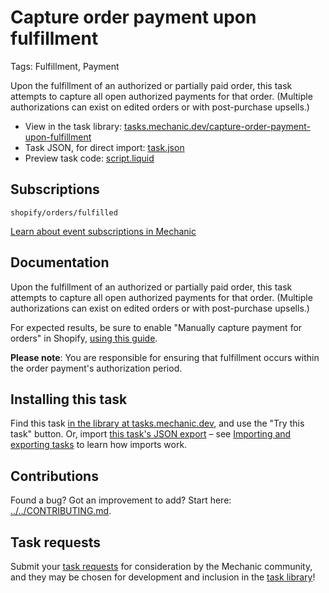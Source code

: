 # Capture order payment upon fulfillment

Tags: Fulfillment, Payment

Upon the fulfillment of an authorized or partially paid order, this task attempts to capture all open authorized payments for that order. (Multiple authorizations can exist on edited orders or with post-purchase upsells.)

* View in the task library: [tasks.mechanic.dev/capture-order-payment-upon-fulfillment](https://tasks.mechanic.dev/capture-order-payment-upon-fulfillment)
* Task JSON, for direct import: [task.json](../../tasks/capture-order-payment-upon-fulfillment.json)
* Preview task code: [script.liquid](./script.liquid)

## Subscriptions

```liquid
shopify/orders/fulfilled
```

[Learn about event subscriptions in Mechanic](https://learn.mechanic.dev/core/tasks/subscriptions)

## Documentation

Upon the fulfillment of an authorized or partially paid order, this task attempts to capture all open authorized payments for that order. (Multiple authorizations can exist on edited orders or with post-purchase upsells.)

For expected results, be sure to enable "Manually capture payment for orders" in Shopify, [using this guide](https://help.shopify.com/en/manual/payments/payment-authorization#set-up-manual-capture-of-credit-card-payments).

__Please note__: You are responsible for ensuring that fulfillment occurs within the order payment's authorization period.

## Installing this task

Find this task [in the library at tasks.mechanic.dev](https://tasks.mechanic.dev/capture-order-payment-upon-fulfillment), and use the "Try this task" button. Or, import [this task's JSON export](../../tasks/capture-order-payment-upon-fulfillment.json) – see [Importing and exporting tasks](https://learn.mechanic.dev/core/tasks/import-and-export) to learn how imports work.

## Contributions

Found a bug? Got an improvement to add? Start here: [../../CONTRIBUTING.md](../../CONTRIBUTING.md).

## Task requests

Submit your [task requests](https://mechanic.canny.io/task-requests) for consideration by the Mechanic community, and they may be chosen for development and inclusion in the [task library](https://tasks.mechanic.dev/)!
